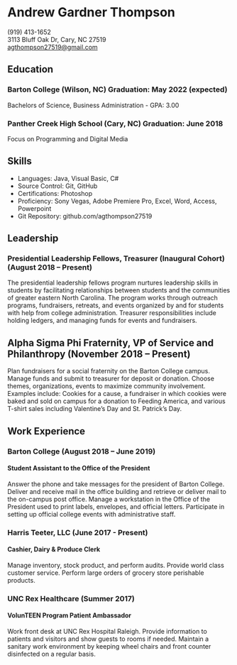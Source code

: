# Andrew Gardner Thompson  
(919) 413-1652  
3113 Bluff Oak Dr, Cary, NC 27519  
agthompson27519@gmail.com  


## Education  
### Barton College (Wilson, NC) Graduation: May 2022 (expected)  
Bachelors of Science, Business Administration - GPA: 3.00

### Panther Creek High School (Cary, NC) Graduation: June 2018
Focus on Programming and Digital Media

## Skills
* Languages: Java, Visual Basic, C#
* Source Control: Git, GitHub
* Certifications: Photoshop
* Proficiency: Sony Vegas, Adobe Premiere Pro, Excel, Word, Access, Powerpoint
* Git Repository: github.com/agthompson27519

## Leadership
### Presidential Leadership Fellows, Treasurer (Inaugural Cohort) (August 2018 – Present) 
The presidential leadership fellows program nurtures leadership skills in students by facilitating relationships between students and the communities of greater eastern North Carolina. The program works through outreach programs, fundraisers, retreats, and events organized by and for students with help from college administration. Treasurer responsibilities include holding ledgers, and managing funds for events and fundraisers.

## Alpha Sigma Phi Fraternity, VP of Service and Philanthropy (November 2018 – Present) 
Plan fundraisers for a social fraternity on the Barton College campus. Manage funds and submit to treasurer for deposit or donation. Choose themes, organizations, events to maximize community involvement. Examples include: Cookies for a cause, a fundraiser in which cookies were baked and sold on campus for a donation to Feeding America, and various T-shirt sales including Valentine’s Day and St. Patrick’s Day.

## Work Experience
### Barton College (August 2018 – June 2019)
#### Student Assistant to the Office of the President
Answer the phone and take messages for the president of Barton College. Deliver and receive mail in the office building and retrieve or deliver mail to the on-campus post office. Manage a workstation in the Office of the President used to print labels, envelopes, and official letters. Participate in setting up official college events with administrative staff.

### Harris Teeter, LLC (June 2017 - Present)
#### Cashier, Dairy & Produce Clerk
Manage inventory, stock product, and perform audits. Provide world class customer service. Perform large orders of grocery store perishable products. 

### UNC Rex Healthcare (Summer 2017)
#### VolunTEEN Program Patient Ambassador
Work front desk at UNC Rex Hospital Raleigh. Provide information to patients and visitors and show guests to rooms if needed. Maintain a sanitary work environment by keeping wheel chairs and front counter disinfected on a regular basis.
